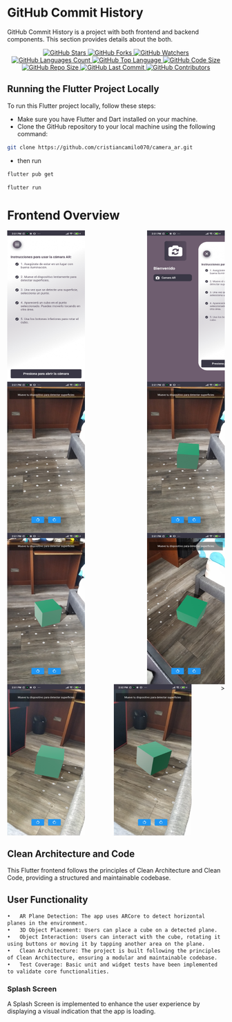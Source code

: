 # GitHub Commit History

GitHub Commit History is a project with both frontend and backend components. This section provides details about the both.

<p align="center">
  <a href="https://github.com/tu-usuario/tu-repo" target="_blank">
    <img src="https://img.shields.io/github/stars/tu-usuario/tu-repo.svg?style=social" alt="GitHub Stars" />
  </a>
  <a href="https://github.com/tu-usuario/tu-repo" target="_blank">
    <img src="https://img.shields.io/github/forks/tu-usuario/tu-repo.svg?style=social" alt="GitHub Forks" />
  </a>
  <a href="https://github.com/tu-usuario/tu-repo" target="_blank">
    <img src="https://img.shields.io/github/watchers/tu-usuario/tu-repo.svg?style=social" alt="GitHub Watchers" />
  </a>
  <a href="https://github.com/tu-usuario/tu-repo" target="_blank">
    <img src="https://img.shields.io/github/languages/count/tu-usuario/tu-repo.svg" alt="GitHub Languages Count" />
  </a>
  <a href="https://github.com/tu-usuario/tu-repo" target="_blank">
    <img src="https://img.shields.io/github/languages/top/tu-usuario/tu-repo.svg" alt="GitHub Top Language" />
  </a>
  <a href="https://github.com/tu-usuario/tu-repo" target="_blank">
    <img src="https://img.shields.io/github/languages/code-size/tu-usuario/tu-repo.svg" alt="GitHub Code Size" />
  </a>
  <a href="https://github.com/tu-usuario/tu-repo" target="_blank">
    <img src="https://img.shields.io/github/repo-size/tu-usuario/tu-repo.svg" alt="GitHub Repo Size" />
  </a>
  <a href="https://github.com/tu-usuario/tu-repo" target="_blank">
    <img src="https://img.shields.io/github/last-commit/tu-usuario/tu-repo.svg" alt="GitHub Last Commit" />
  </a>
  <a href="https://github.com/tu-usuario/tu-repo" target="_blank">
    <img src="https://img.shields.io/github/contributors/tu-usuario/tu-repo.svg" alt="GitHub Contributors" />
  </a>
</p>

## Running the Flutter Project Locally

To run this Flutter project locally, follow these steps:

- Make sure you have Flutter and Dart installed on your machine.
- Clone the GitHub repository to your local machine using the following command:

```bash
git clone https://github.com/cristiancamilo070/camera_ar.git
```

- then run

```bash
flutter pub get
```

```bash
flutter run
```

# Frontend Overview

<div style="display: flex; justify-content: space-between;">
  <img src="assets/screenshots/1.jpg" alt="Screenshot 1" width="180" height="350">
  <img src="assets/screenshots/2.jpg" alt="Screenshot 2" width="180" height="350">
</div>
<div style="display: flex; justify-content: space-between;">
  <img src="assets/screenshots/3.jpg" alt="Screenshot 1" width="180" height="350">
  <img src="assets/screenshots/4.jpg" alt="Screenshot 2" width="180" height="350">
</div>
<div style="display: flex; justify-content: space-between;">
  <img src="assets/screenshots/5.jpg" alt="Screenshot 1" width="180" height="350">
  <img src="assets/screenshots/6.jpg" alt="Screenshot 2" width="180" height="350">
</div>
<div style="display: flex; justify-content: space-between;">
  <img src="assets/screenshots/7.jpg" alt="Screenshot 2" width="180" height="350">
 <img src="assets/screenshots/8.jpg" alt="Screenshot 2" width="180" height="350">
  >
</div>

## Clean Architecture and Code

This Flutter frontend follows the principles of Clean Architecture and Clean Code, providing a structured and maintainable codebase.

## User Functionality

    •	AR Plane Detection: The app uses ARCore to detect horizontal planes in the environment.
    •	3D Object Placement: Users can place a cube on a detected plane.
    •	Object Interaction: Users can interact with the cube, rotating it using buttons or moving it by tapping another area on the plane.
    •	Clean Architecture: The project is built following the principles of Clean Architecture, ensuring a modular and maintainable codebase.
    •	Test Coverage: Basic unit and widget tests have been implemented to validate core functionalities.

### Splash Screen

A Splash Screen is implemented to enhance the user experience by displaying a visual indication that the app is loading.
